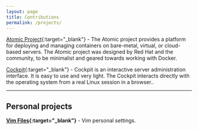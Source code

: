 ```yaml
---
layout: page
title: Contributions
permalink: /projects/
---
```



[Atomic Project](http://www.projectatomic.io/){:target="_blank"} - The Atomic project provides a platform for deploying and managing containers on bare-metal, virtual, or cloud-based servers. The Atomic project was designed by Red Hat and the community, to be minimalist and geared towards working with Docker.

[Cockpit](https://cockpit-project.org/){:target="_blank"} - Cockpit is an interactive server administration interface. It is easy to use and very light. The Cockpit interacts directly with the operating system from a real Linux session in a browser..


---

## Personal projects

**[Vim Files](https://github.com/lobocode/vimfiles){:target="_blank"}** - Vim personal settings.
